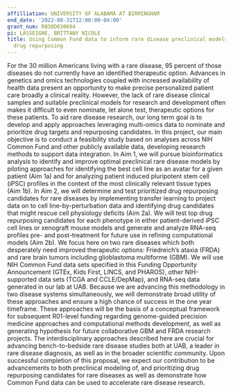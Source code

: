 ```yaml
---
affilliation: UNIVERSITY OF ALABAMA AT BIRMINGHAM
end_date: '2022-08-31T12:00:00-04:00'
grant_num: R03OD030604
pi: LASSEIGNE, BRITTANY NICOLE
title: Using Common Fund data to inform rare disease preclinical models and prioritize
  drug repurposing
---
```

For the 30 million Americans living with a rare disease, 95 percent of those diseases do not currently have an identified therapeutic option. Advances in genetics and omics technologies coupled with increased availability of health data present an opportunity to make precise personalized patient care broadly a clinical reality. However, the lack of rare disease clinical samples and suitable preclinical models for research and development often makes it difficult to even nominate, let alone test, therapeutic options for these patients. To aid rare disease research, our long term goal is to develop and apply approaches leveraging multi-omics data to nominate and prioritize drug targets and repurposing candidates. In this project, our main objective is to conduct a feasibility study based on analyses across NIH Common Fund and other publicly available data, developing research methods to support data integration. In Aim 1, we will pursue bioinformatics analysis to identify and improve optimal preclinical rare disease models by piloting approaches for identifying the best cell line as an avatar for a given patient (Aim 1a) and for analyzing patient induced pluripotent stem cell (iPSC) profiles in the context of the most clinically relevant tissue types (Aim 1b). In Aim 2, we will determine and test prioritized drug repurposing candidates for rare diseases by implementing transfer learning to project data on to cell line-by-perturbation data and identifying drug candidates that might rescue cell physiology deficits (Aim 2a). We will test top drug repurposing candidates for each phenotype in either patient-derived iPSC cell lines or xenograft mouse models and generate and analyze RNA-seq profiles pre- and post-treatment for future use in refining computational models (Aim 2b). We focus here on two rare diseases which both desperately need improved therapeutic options: Friedreich’s ataxia (FRDA) and rare brain tumors including glioblastoma multiforme (GBM). We will use NIH Common Fund data sets specified in this Funding Opportunity Announcement (GTEx, Kids First, LINCS, and PHAROS), other NIH-supported data sets (TCGA and CCLE/DepMap), and RNA-seq data generated in our lab at UAB. Because we are advancing this methodology in two disease systems simultaneously, we will demonstrate broad utility of these approaches and ensure a high chance of success in the one year timeframe. These approaches will be the basis of a conceptual framework for subsequent R01-level funding regarding genome-guided precision medicine approaches and computational methods development, as well as generating hypothesis for future collaborative GBM and FRDA research projects. The interdisciplinary approaches described here are crucial for advancing bench-to-bedside rare disease studies both at UAB, a leader in rare disease diagnosis, as well as in the broader scientific community. Upon successful completion of this proposal, we expect our contribution to be advancements to both preclinical modeling of, and prioritizing drug repurposing candidates for rare diseases as well as demonstrate how Common Fund data can be used to accelerate rare disease research.